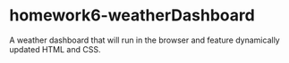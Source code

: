 # homework6-weatherDashboard
A weather dashboard that will run in the browser and feature dynamically updated HTML and CSS.
